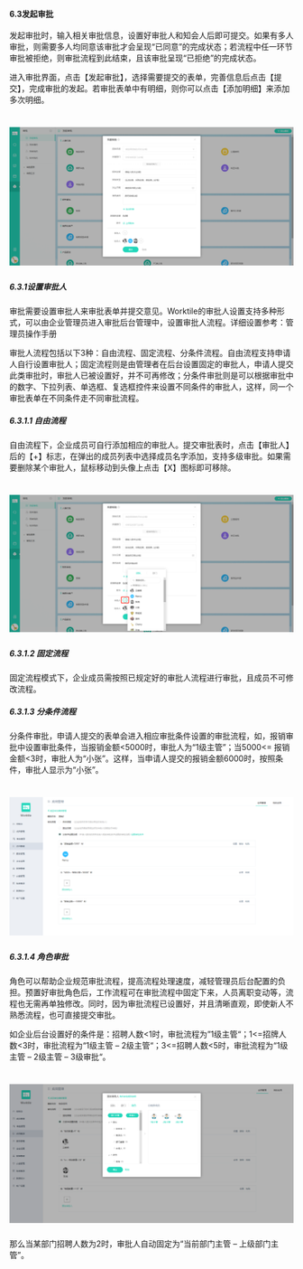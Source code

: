 #### 6.3发起审批

发起审批时，输入相关审批信息，设置好审批人和知会人后即可提交。如果有多人审批，则需要多人均同意该审批才会呈现“已同意”的完成状态；若流程中任一环节审批被拒绝，则审批流程到此结束，且该审批呈现“已拒绝”的完成状态。

进入审批界面，点击【发起审批】，选择需要提交的表单，完善信息后点击【提交】，完成审批的发起。若审批表单中有明细，则你可以点击【添加明细】来添加多次明细。

# ![](/assets/6.3发起审批.png)

##### 6.3.1设置审批人

审批需要设置审批人来审批表单并提交意见。Worktile的审批人设置支持多种形式，可以由企业管理员进入审批后台管理中，设置审批人流程。详细设置参考：管理员操作手册 

审批人流程包括以下3种：自由流程、固定流程、分条件流程。自由流程支持申请人自行设置审批人；固定流程则是由管理者在后台设置固定的审批人，申请人提交此类审批时，审批人已被设置好，并不可再修改；分条件审批则是可以根据审批中的数字、下拉列表、单选框、复选框控件来设置不同条件的审批人，这样，同一个审批表单在不同条件走不同审批流程。

##### 6.3.1.1  自由流程

自由流程下，企业成员可自行添加相应的审批人。提交审批表时，点击【审批人】后的【+】标志，在弹出的成员列表中选择成员名字添加，支持多级审批。如果需要删除某个审批人，鼠标移动到头像上点击【X】图标即可移除。

# ![](/assets/6.3发起审批2.png)

##### 6.3.1.2  固定流程

固定流程模式下，企业成员需按照已规定好的审批人流程进行审批，且成员不可修改流程。

##### 6.3.1.3  分条件流程

分条件审批，申请人提交的表单会进入相应审批条件设置的审批流程，如，报销审批中设置审批条件，当报销金额<5000时，审批人为“1级主管”；当5000<= 报销金额<3时，审批人为“小张”。这样，当申请人提交的报销金额6000时，按照条件，审批人显示为“小张”。

# ![](/assets/6.3发起审批3.png)

##### 6.3.1.4  角色审批

角色可以帮助企业规范审批流程，提高流程处理速度，减轻管理员后台配置的负担。预置好审批角色后，工作流程可在审批流程中固定下来，人员离职变动等，流程也无需再单独修改。同时，因为审批流程已设置好，并且清晰直观，即使新人不熟悉流程，也可直接提交审批。

如企业后台设置好的条件是：招聘人数<1时，审批流程为”1级主管“；1<=招牌人数<3时，审批流程为“1级主管 – 2级主管“；3<=招聘人数<5时，审批流程为“1级主管 – 2级主管 – 3级审批“。

# ![](/assets/6.3发起审批4.png)

那么当某部门招聘人数为2时，审批人自动固定为“当前部门主管 – 上级部门主管”。



